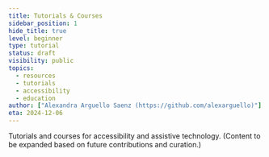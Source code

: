 ```yaml
---
title: Tutorials & Courses
sidebar_position: 1
hide_title: true
level: beginner
type: tutorial
status: draft
visibility: public
topics:
  - resources
  - tutorials
  - accessibility
  - education
author: ["Alexandra Arguello Saenz (https://github.com/alexarguello)"]
eta: 2024-12-06
---
```


Tutorials and courses for accessibility and assistive technology. (Content to be expanded based on future contributions and curation.)
